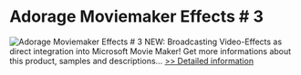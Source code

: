 # Adorage Moviemaker Effects # 3
![Adorage Moviemaker Effects # 3](https://mycommerce.akamaized.net/api/pimages/P300067218/BIG/300067218.GIF)
NEW: Broadcasting Video-Effects as direct integration into Microsoft Movie Maker!
 Get more informations about this product, samples and descriptions...
[>> Detailed information](https://secure.element5.com/esales/product.html?productid=300067218&affiliateid=200057808)